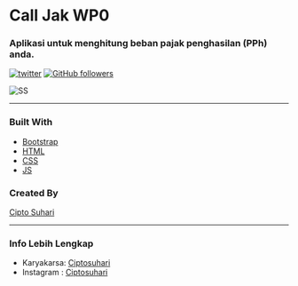 
# Call Jak WP0
### Aplikasi untuk menghitung beban pajak penghasilan (PPh) anda.

[![twitter](https://img.shields.io/twitter/follow/hari_kun?style=social)](https://twitter.com/hari_kun)
[![GitHub followers](https://img.shields.io/github/followers/harikun.svg?style=social&label=Follow&maxAge=2592000)](https://github.com/harikun?tab=followers)

![SS](https://scontent.fsub3-2.fna.fbcdn.net/v/t1.6435-9/249832668_4531912960232517_2900965488647095040_n.jpg?_nc_cat=109&amp;ccb=1-5&amp;_nc_sid=730e14&amp;_nc_eui2=AeEuXI28tAWKdwH4DwFoWPEX_n60B1d3AGn-frQHV3cAacgAiNW5qd6xjWwUgTa0h3R4vLjdoZSflhtQel2U749e&amp;_nc_ohc=PM10HW5s-OMAX8VbY5s&amp;tn=ZrnVFZ1wGsEtd2NH&amp;_nc_ht=scontent.fsub3-2.fna&amp;oh=7770e78d0ba9912d8898e623347eeb07&amp;oe=619E37A6)

---

### Built With
- [Bootstrap](https://getbootstrap.com/)
- [HTML](https://www.w3schools.com/html/)
- [CSS](https://www.w3schools.com/css/)
- [JS](https://www.javascript.com/)

### Created By

[Cipto Suhari](https://github.com/harikun)

---

### Info Lebih Lengkap

- Karyakarsa: [Ciptosuhari](https://karyakarsa.com/ciptosuhari)
- Instagram : [Ciptosuhari](https://www.instagram.com/ciptosuhari)
